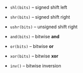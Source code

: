 -   `shl(bits)` – signed shift left
    
-   `shr(bits)` – signed shift right
    
-   `ushr(bits)` – unsigned shift right
    
-   `and(bits)` – bitwise **and**
    
-   `or(bits)` – bitwise **or**
    
-   `xor(bits)` – bitwise **xor**
    
-   `inv()` – bitwise inversion